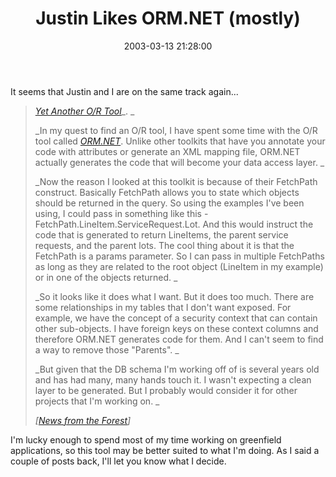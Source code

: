 ﻿---
layout: post
title: "Justin Likes ORM.NET (mostly)"
comments: false
date: 2003-03-13 21:28:00
updated: 2004-05-05 14:42:00
categories:
 - Technology
subtext-id: 4f8070d6-a9f7-451e-b9be-038ca9a09fc7
alias: /blog/Justin-Likes-ORMNET-(mostly).aspx
---


It seems that Justin and I are on the same track again...

> [_Yet Another O/R Tool_](http://pinetree-tech.com/weblog/archives/2003/03/13.shtml#yet_another_or_tool)_. _
> 
> _In my quest to find an O/R tool, I have spent some time with the O/R tool called _[_ORM.NET_](http://www.olero.com/OrmWeb/)_. Unlike other toolkits that have you annotate your code with attributes or generate an XML mapping file, ORM.NET actually generates the code that will become your data access layer. _
> 
> _Now the reason I looked at this toolkit is because of their FetchPath construct. Basically FetchPath allows you to state which objects should be returned in the query. So using the examples I've been using, I could pass in something like this - FetchPath.LineItem.ServiceRequest.Lot. And this would instruct the code that is generated to return LineItems, the parent service requests, and the parent lots. The cool thing about it is that the FetchPath is a params parameter. So I can pass in multiple FetchPaths as long as they are related to the root object (LineItem in my example) or in one of the objects returned. _
> 
> _So it looks like it does what I want. But it does too much. There are some relationships in my tables that I don't want exposed. For example, we have the concept of a security context that can contain other sub-objects. I have foreign keys on these context columns and therefore ORM.NET generates code for them. And I can't seem to find a way to remove those "Parents". _
> 
> _But given that the DB schema I'm working off of is several years old and has had many, many hands touch it. I wasn't expecting a clean layer to be generated. But I probably would consider it for other projects that I'm working on. _
> 
> _[_[_News from the Forest_](http://pinetree-tech.com/weblog/)_]_

I'm lucky enough to spend most of my time working on greenfield applications, so this tool may be better suited to what I'm doing. As I said a couple of posts back, I'll let you know what I decide.
